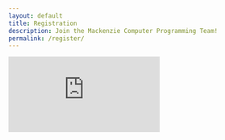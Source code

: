 ```yaml
---
layout: default
title: Registration
description: Join the Mackenzie Computer Programming Team!
permalink: /register/
---
```

<iframe src="https://docs.google.com/forms/d/e/1FAIpQLSfv4lfVAOMDj8t8LWsW_Oa9V8TP-722hsUyIIMC0X2wLnhWjw/viewform?embedded=true" frameborder="0" marginheight="0" marginwidth="0">Loading...</iframe>
